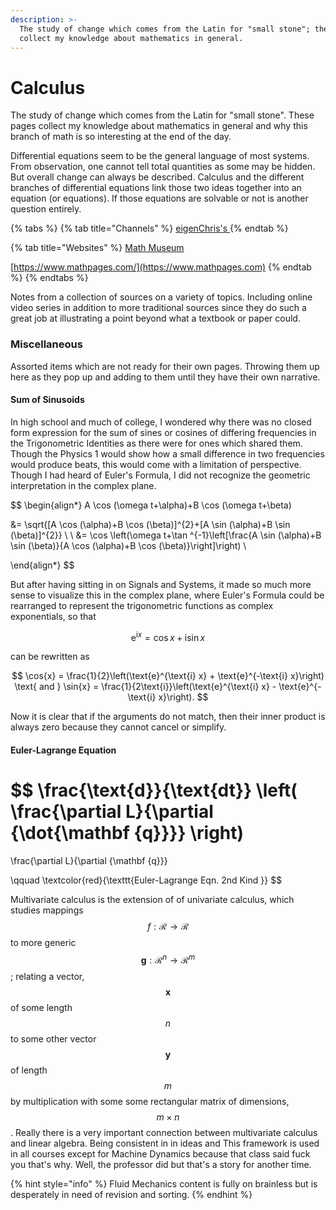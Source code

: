 ```yaml
---
description: >-
  The study of change which comes from the Latin for "small stone"; these pages
  collect my knowledge about mathematics in general.
---
```


# Calculus

The study of change which comes from the Latin for "small stone". These pages collect my knowledge about mathematics in general and why this branch of math is so interesting at the end of the day.&#x20;

Differential equations seem to be the general language of most systems. From observation, one cannot tell total quantities as some may be hidden. But overall change can always be described. Calculus and the different branches of differential equations link those two ideas together into an equation (or equations). If those equations are solvable or not is another question entirely.&#x20;







{% tabs %}
{% tab title="Channels" %}
[eigenChris's ](https://www.youtube.com/user/eigenchris)
{% endtab %}

{% tab title="Websites" %}
[Math Museum](http://virtualmathmuseum.org/Surface/gallery\_o.html)

[https://www.mathpages.com/](https://www.mathpages.com)
{% endtab %}
{% endtabs %}



Notes from a collection of sources on a variety of topics. Including online video series in addition to more traditional sources since they do such a great job at illustrating a point beyond what a textbook or paper could.&#x20;

### Miscellaneous&#x20;

Assorted items which are not ready for their own pages. Throwing them up here as they pop up and adding to them until they have their own narrative. &#x20;

#### Sum of Sinusoids&#x20;

In high school and much of college, I wondered why there was no closed form expression for the sum of sines or cosines of differing frequencies in the Trigonometric Identities as there were for ones which shared them. Though the Physics 1 would show how a small difference in two frequencies would produce beats, this  would come with a limitation of perspective. Though I had heard of Euler's Formula, I did not recognize the geometric interpretation in the complex plane.&#x20;

$$
\begin{align*}
A \cos (\omega t+\alpha)+B \cos (\omega t+\beta) 

&= 
\sqrt{[A \cos (\alpha)+B \cos (\beta)]^{2}+[A \sin (\alpha)+B \sin (\beta)]^{2}} 
\\
\\
&= 
\cos 
\left(\omega t+\tan ^{-1}\left[\frac{A \sin (\alpha)+B \sin (\beta)}{A \cos (\alpha)+B \cos (\beta)}\right]\right)
\\

\end{align*}
$$

But after having sitting in on Signals and Systems, it made so much more sense to visualize this in the complex plane, where Euler's Formula could be rearranged to represent the trigonometric functions as complex exponentials, so that&#x20;

$$
\text{e}^{\text{i} x} = \cos{x} + \text{i}\sin{x}
$$

can be rewritten as&#x20;

$$
\cos{x} =  \frac{1}{2}\left(\text{e}^{\text{i} x} + \text{e}^{-\text{i} x}\right)
\text{ and }
\sin{x} =  \frac{1}{2\text{i}}\left(\text{e}^{\text{i} x} - \text{e}^{-\text{i} x}\right).
$$

Now it is clear that if the arguments do not match, then their inner product is always zero because they cannot cancel or simplify.&#x20;

#### Euler-Lagrange Equation&#x20;

$$
\frac{\text{d}}{\text{dt}}
\left(
\frac{\partial L}{\partial {\dot{\mathbf {q}}}}
\right)
=
\frac{\partial L}{\partial {\mathbf {q}}}


\qquad
\textcolor{red}{\texttt{Euler-Lagrange Eqn. 2nd Kind }}
$$

Multivariate calculus is the extension of of univariate calculus, which studies mappings $$f: \mathcal{R} \rightarrow \mathcal{R}$$ to more generic $$\boldsymbol{g}: \mathcal{R}^{n} \rightarrow \mathcal{R}^{m}$$; relating a vector, $$\boldsymbol{x}$$ of some length$$n$$ to some other vector $$\boldsymbol{y}$$of length $$m$$by multiplication with some some rectangular matrix of dimensions,  $$m \times n$$.  Really there is a very important connection between multivariate calculus and linear algebra. Being consistent in in ideas and This framework is used in all courses except for Machine Dynamics because that class said fuck you that's why. Well, the professor did but that's a story for another time.&#x20;

{% hint style="info" %}
Fluid Mechanics content is fully on brainless but is desperately in need of revision and sorting.&#x20;
{% endhint %}

##
